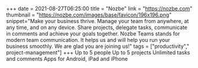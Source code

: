 +++
date = 2021-08-27T06:25:00
title = "Nozbe"
link = "https://nozbe.com"
thumbnail = "https://nozbe.com/images/base/favicon/196x196.png"
snippet="Make your business thrive. Manage your team from anywhere, at any time, and on any device. Share projects, delegate tasks, communicate in comments and achieve your goals together. Nozbe Teams stands for modern team communication. It helps us and will help you run your business smoothly. We are glad you are joining us!"
tags = ["productivity"," project-management"]
+++
Up to 5 people
Up to 5 projects
Unlimited tasks and comments
Apps for Android, iPad and iPhone
